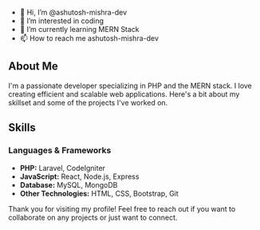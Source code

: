 - 👋 Hi, I’m @ashutosh-mishra-dev
- 👀 I’m interested in coding 
- 🌱 I’m currently learning MERN Stack 
- 📫 How to reach me ashutosh-mishra-dev


## About Me
I'm a passionate developer specializing in PHP and the MERN stack. I love creating efficient and scalable web applications. Here's a bit about my skillset and some of the projects I've worked on.

## Skills
### Languages & Frameworks
- **PHP:** Laravel, CodeIgniter
- **JavaScript:** React, Node.js, Express
- **Database:** MySQL, MongoDB
- **Other Technologies:** HTML, CSS, Bootstrap, Git

Thank you for visiting my profile! Feel free to reach out if you want to collaborate on any projects or just want to connect.

